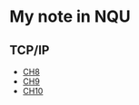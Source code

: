 # My note in NQU
## TCP/IP
* [CH8](https://github.com/cycyucheng1010/NQU/blob/main/TCPIP/TCPIP08.md)
* [CH9](https://github.com/cycyucheng1010/NQU/blob/main/TCPIP/TCPIP09.md)
* [CH10](https://github.com/cycyucheng1010/NQU/blob/main/TCPIP/TCPIP10.md)

